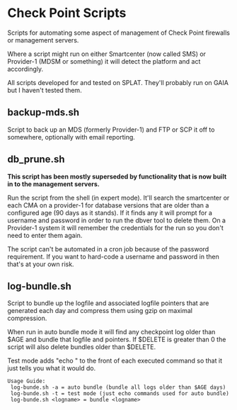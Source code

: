 Check Point Scripts
==================

Scripts for automating some aspect of management of Check Point firewalls or management servers.

Where a script might run on either Smartcenter (now called SMS) or Provider-1 (MDSM or something) it will detect the platform and act accordingly.

All scripts developed for and tested on SPLAT. They'll probably run on GAIA but I haven't tested them.

## backup-mds.sh

Script to back up an MDS (formerly Provider-1) and FTP or SCP it off to somewhere, optionally with email reporting.

## db_prune.sh

**This script has been mostly superseded by functionality that is now built in to the management servers.**

Run the script from the shell (in expert mode). It'll search the smartcenter or each CMA on a provider-1 for database versions that are older than a configured age (90 days as it stands). If it finds any it will prompt for a username and password in order to run the dbver tool to delete them. On a Provider-1 system it will remember the credentials for the run so you don't need to enter them again.

The script can't be automated in a cron job because of the password requirement. If you want to hard-code a username and password in then that's at your own risk.


## log-bundle.sh

Script to bundle up the logfile and associated logfile pointers that are generated each day and compress them using gzip on maximal compression.

When run in auto bundle mode it will find any checkpoint log older than $AGE and bundle that logfile and pointers. If $DELETE is greater than 0 the script will also delete bundles older than $DELETE.

Test mode adds "echo " to the front of each executed command so that it just tells you what it would do.

    Usage Guide:
     log-bunde.sh -a = auto bundle (bundle all logs older than $AGE days)
     log-bunde.sh -t = test mode (just echo commands used for auto bundle)
     log-bunde.sh <logname> = bundle <logname>

